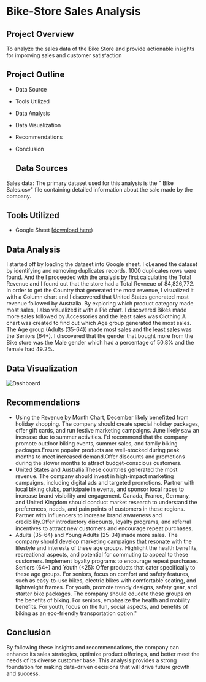 # Bike-Store Sales Analysis
## Project Overview
To analyze the sales data of the Bike Store and provide actionable insights for improving sales and customer satisfaction
## Project Outline
- Data Source
- Tools Utilized
- Data Analysis
- Data Visualization
- Recommendations
- Conclusion

  ## Data Sources
 Sales data: The primary dataset used for this analysis is the " Bike Sales.csv" file containing detailed information about the sale made by the company.

  ## Tools Utilized
  - Google Sheet  [[download here](https://docs.google.com/spreadsheets/d/1Gxi9h1LIbEG0JLmAZWIkO0hbcnkV8D7SPyBR98yyeY0/edit?gid=1927331285#gid=1927331285))
  ## Data Analysis
  I started off by loading the dataset into Google sheet. I cLeaned the dataset by identifying and removing duplicates records. 1000 duplicates rows were found. And the I proceeded with the analysis by first calculating the Total Revenue and I found out that the store had a Total Revneue of 84,826,772. In order to get the Country that generated the most revenue, I visualized it with a Column chart and I discovered that United States generated most revenue followed by Australia. By exploring which product category made most sales, I also visualized it with a Pie chart. I discovered Bikes made more sales followed by Accessories and the least sales was Clothing.A chart was created to find out which Age group generated the most sales. The Age group (Adults (35-64)) made most sales and the least sales was the Seniors (64+). I discovered that the gender that bought more from the Bike store was the Male gender which had a percentage of 50.8% and the female had 49.2%.

## Data Visualization
![Dashboard](https://github.com/maryemuze/Bike-Store-/assets/169688768/4d5e3177-92a7-4033-a086-953181b26534)
## Recommendations
- Using the Revenue by Month Chart, December likely benefitted from holiday shopping. The company should create special holiday packages, offer gift cards, and run festive marketing campaigns.
June likely saw an increase due to summer activities. I'd recommend that the company promote outdoor biking events, summer sales, and family biking packages.Ensure popular products are well-stocked during peak months to meet increased demand.Offer discounts and promotions during the slower months to attract budget-conscious customers.
- United States and Australia:These countries generated the most revenue. The company should invest in high-impact marketing campaigns, including digital ads and targeted promotions.
Partner with local biking clubs, participate in events, and sponsor local races to increase brand visibility and engagement. Canada, France, Germany, and United Kingdom should conduct market research to understand the preferences, needs, and pain points of customers in these regions. Partner with influencers to increase brand awareness and credibility.Offer introductory discounts, loyalty programs, and referral incentives to attract new customers and encourage repeat purchases.
- Adults (35-64) and Young Adults (25-34) made more sales. The company should develop marketing campaigns that resonate with the lifestyle and interests of these age groups. Highlight the health benefits, recreational aspects, and potential for commuting to appeal to these customers. Implement loyalty programs to encourage repeat purchases. 
 Seniors (64+) and Youth (<25): Offer products that cater specifically to these age groups. For seniors, focus on comfort and safety features, such as easy-to-use bikes, electric bikes with comfortable seating, and lightweight frames. For youth, promote trendy designs, safety gear, and starter bike packages. The company should educate these groups on the benefits of biking. For seniors, emphasize the health and mobility benefits. For youth, focus on the fun, social aspects, and benefits of biking as an eco-friendly transportation option."

## Conclusion
By following these insights and recommendations, the company can enhance its sales strategies, optimize product offerings, and better meet the needs of its diverse customer base. This analysis provides a strong foundation for making data-driven decisions that will drive future growth and success.
